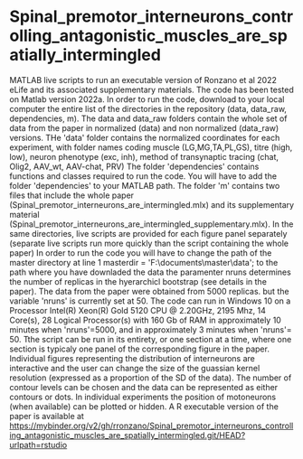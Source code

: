 # Spinal_premotor_interneurons_controlling_antagonistic_muscles_are_spatially_intermingled
MATLAB live scripts to run an executable version of Ronzano et al 2022 eLife and its associated supplementary materials.
The code has been tested on Matlab version 2022a. 
In order to run the code, download to your local computer the entire list of the directories in the repository (data, data_raw, dependencies, m). The data and data_raw folders contain the whole set of data from the paper in normalized (data) and non normalized (data_raw) versions. THe 'data' folder contains the normalized coordinates for each experiment, with folder names coding muscle (LG,MG,TA,PL,GS), titre (high, low), neuron phenotype (exc, inh), method of transynaptic tracing (chat, Olig2, AAV_wt, AAV-chat, PRV)
The folder 'dependencies' contains functions and classes required to run the code. You will have to add the folder 'dependencies' to your MATLAB path. 
The folder 'm' contains two files that include the whole paper (Spinal_premotor_interneurons_are_intermingled.mlx) and its supplementary material (Spinal_premotor_interneurons_are_intermingled_supplementary.mlx). 
In the same directories, live scripts are provided for each figure panel separately (separate live scripts run more quickly than the script containing the whole paper)
In order to run the code you will have to change the path of the master directory at line 1
masterdir = 'F:\documents\master\data\'; to the path where you have downladed the data
the paramenter nruns determines the number of replicas in the hyerarchicl bootstrap (see details in the paper). The data from the paper were obtained from 5000 replicas. but the variable 'nruns' is currently set at 50. The code can run in Windows 10 on a Processor	Intel(R) Xeon(R) Gold 5120 CPU @ 2.20GHz, 2195 Mhz, 14 Core(s), 28 Logical Processor(s) with 160 Gb of RAM in approximately 10 minutes when 'nruns'=5000, and in approximately 3 minutes when 'nruns'= 50. Tthe script can be run in its entirety, or one section at a time, where one section is typicaly one panel of the corresponding figure in the paper. 
Individual figures representing the distribution of interneurons are interactive and the user can change the size of the guassian kernel resolution (expressed as a proportion of the SD of the data). The number of contour levels can be chosen and the data can be represented as either contours or dots. In individual experiments the position of motoneurons (when available) can be plotted or hidden.
A R executable version of the paper is available at https://mybinder.org/v2/gh/rronzano/Spinal_premotor_interneurons_controlling_antagonistic_muscles_are_spatially_intermingled.git/HEAD?urlpath=rstudio
 
